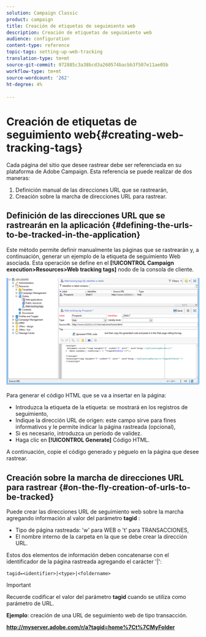 ```yaml
---
solution: Campaign Classic
product: campaign
title: Creación de etiquetas de seguimiento web
description: Creación de etiquetas de seguimiento web
audience: configuration
content-type: reference
topic-tags: setting-up-web-tracking
translation-type: tm+mt
source-git-commit: 972885c3a38bcd3a260574bacbb3f507e11ae05b
workflow-type: tm+mt
source-wordcount: '262'
ht-degree: 4%

---
```



# Creación de etiquetas de seguimiento web{#creating-web-tracking-tags}

Cada página del sitio que desee rastrear debe ser referenciada en su plataforma de Adobe Campaign. Esta referencia se puede realizar de dos maneras:

1. Definición manual de las direcciones URL que se rastrearán,
1. Creación sobre la marcha de direcciones URL para rastrear.

## Definición de las direcciones URL que se rastrearán en la aplicación {#defining-the-urls-to-be-tracked-in-the-application}

Este método permite definir manualmente las páginas que se rastrearán y, a continuación, generar un ejemplo de la etiqueta de seguimiento Web asociada. Esta operación se define en el **[!UICONTROL Campaign execution>Resources>Web tracking tags]** nodo de la consola de cliente.

![](assets/d_ncs_integration_webtracking_screen.png)

Para generar el código HTML que se va a insertar en la página:

* Introduzca la etiqueta de la etiqueta: se mostrará en los registros de seguimiento,
* Indique la dirección URL de origen: este campo sirve para fines informativos y le permite indicar la página rastreada (opcional),
* Si es necesario, introduzca un período de validez.
* Haga clic en **[!UICONTROL Generate]** Código HTML.

A continuación, copie el código generado y péguelo en la página que desee rastrear.

## Creación sobre la marcha de direcciones URL para rastrear {#on-the-fly-creation-of-urls-to-be-tracked}

Puede crear las direcciones URL de seguimiento web sobre la marcha agregando información al valor del parámetro **tagid** :

* Tipo de página rastreada: &#39;w&#39; para WEB o &#39;t&#39; para TRANSACCIONES,
* El nombre interno de la carpeta en la que se debe crear la dirección URL.

Estos dos elementos de información deben concatenarse con el identificador de la página rastreada agregando el carácter &#39;|&#39;:

```
tagid=<identifier>|<type>|<foldername>
```

>[!IMPORTANT]
>
>Recuerde codificar el valor del parámetro **tagid** cuando se utiliza como parámetro de URL.

**Ejemplo**: creación de una URL de seguimiento web de tipo transacción.

**http://myserver.adobe.com/r/a?tagid=home%7Ct%7CMyFolder**
